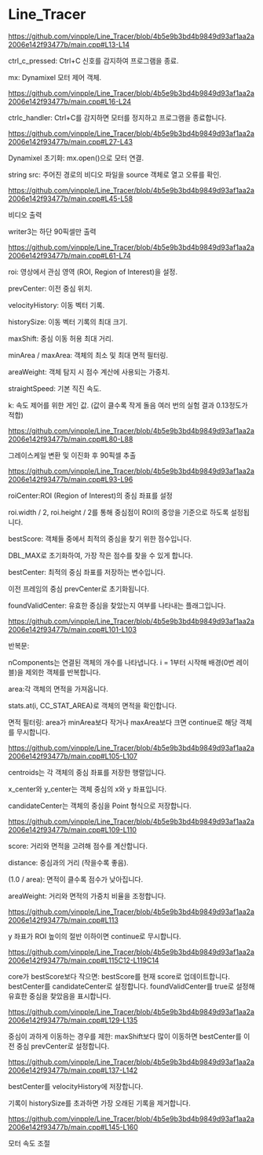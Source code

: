 # Line_Tracer

https://github.com/vinpple/Line_Tracer/blob/4b5e9b3bd4b9849d93af1aa2a2006e142f93477b/main.cpp#L13-L14

ctrl_c_pressed: Ctrl+C 신호를 감지하여 프로그램을 종료.

mx: Dynamixel 모터 제어 객체.

https://github.com/vinpple/Line_Tracer/blob/4b5e9b3bd4b9849d93af1aa2a2006e142f93477b/main.cpp#L16-L24

ctrlc_handler: Ctrl+C를 감지하면 모터를 정지하고 프로그램을 종료합니다.

https://github.com/vinpple/Line_Tracer/blob/4b5e9b3bd4b9849d93af1aa2a2006e142f93477b/main.cpp#L27-L43

Dynamixel 초기화: mx.open()으로 모터 연결.

string src: 주어진 경로의 비디오 파일을 source 객체로 열고 오류를 확인.

https://github.com/vinpple/Line_Tracer/blob/4b5e9b3bd4b9849d93af1aa2a2006e142f93477b/main.cpp#L45-L58

비디오 출력

writer3는 하단 90픽셀만 출력

https://github.com/vinpple/Line_Tracer/blob/4b5e9b3bd4b9849d93af1aa2a2006e142f93477b/main.cpp#L61-L74

roi: 영상에서 관심 영역 (ROI, Region of Interest)을 설정.

prevCenter: 이전 중심 위치.

velocityHistory: 이동 벡터 기록.

historySize: 이동 벡터 기록의 최대 크기.

maxShift: 중심 이동 허용 최대 거리.

minArea / maxArea: 객체의 최소 및 최대 면적 필터링.

areaWeight: 객체 탐지 시 점수 계산에 사용되는 가중치.

straightSpeed: 기본 직진 속도.

k: 속도 제어를 위한 게인 값. (값이 클수록 작게 돌음 여러 번의 실험 결과 0.13정도가 적합)

https://github.com/vinpple/Line_Tracer/blob/4b5e9b3bd4b9849d93af1aa2a2006e142f93477b/main.cpp#L80-L88

그레이스케일 변환 및 이진화 후 90픽셀 추출

https://github.com/vinpple/Line_Tracer/blob/4b5e9b3bd4b9849d93af1aa2a2006e142f93477b/main.cpp#L93-L96

roiCenter:ROI (Region of Interest)의 중심 좌표를 설정

roi.width / 2, roi.height / 2를 통해 중심점이 ROI의 중앙을 기준으로 하도록 설정됩니다.

bestScore: 객체들 중에서 최적의 중심을 찾기 위한 점수입니다.

DBL_MAX로 초기화하여, 가장 작은 점수를 찾을 수 있게 합니다.

bestCenter: 최적의 중심 좌표를 저장하는 변수입니다.

이전 프레임의 중심 prevCenter로 초기화됩니다.

foundValidCenter: 유효한 중심을 찾았는지 여부를 나타내는 플래그입니다.

https://github.com/vinpple/Line_Tracer/blob/4b5e9b3bd4b9849d93af1aa2a2006e142f93477b/main.cpp#L101-L103

반복문:

nComponents는 연결된 객체의 개수를 나타냅니다. i = 1부터 시작해 배경(0번 레이블)을 제외한 객체를 반복합니다.

area:각 객체의 면적을 가져옵니다.

stats.at<int>(i, CC_STAT_AREA)로 객체의 면적을 확인합니다.

면적 필터링: area가 minArea보다 작거나 maxArea보다 크면 continue로 해당 객체를 무시합니다.

https://github.com/vinpple/Line_Tracer/blob/4b5e9b3bd4b9849d93af1aa2a2006e142f93477b/main.cpp#L105-L107

centroids는 각 객체의 중심 좌표를 저장한 행렬입니다.

x_center와 y_center는 객체 중심의 x와 y 좌표입니다.

candidateCenter는 객체의 중심을 Point 형식으로 저장합니다.

https://github.com/vinpple/Line_Tracer/blob/4b5e9b3bd4b9849d93af1aa2a2006e142f93477b/main.cpp#L109-L110

score: 거리와 면적을 고려해 점수를 계산합니다.

distance: 중심과의 거리 (작을수록 좋음).

(1.0 / area): 면적이 클수록 점수가 낮아집니다.

areaWeight: 거리와 면적의 가중치 비율을 조정합니다.

https://github.com/vinpple/Line_Tracer/blob/4b5e9b3bd4b9849d93af1aa2a2006e142f93477b/main.cpp#L113

y 좌표가 ROI 높이의 절반 이하이면 continue로 무시합니다.

https://github.com/vinpple/Line_Tracer/blob/4b5e9b3bd4b9849d93af1aa2a2006e142f93477b/main.cpp#L115C12-L119C14

core가 bestScore보다 작으면: bestScore를 현재 score로 업데이트합니다. bestCenter를 candidateCenter로 설정합니다. foundValidCenter를 true로 설정해 유효한 중심을 찾았음을 표시합니다.

https://github.com/vinpple/Line_Tracer/blob/4b5e9b3bd4b9849d93af1aa2a2006e142f93477b/main.cpp#L129-L135

중심이 과하게 이동하는 경우를 제한: maxShift보다 많이 이동하면 bestCenter를 이전 중심 prevCenter로 설정합니다.

https://github.com/vinpple/Line_Tracer/blob/4b5e9b3bd4b9849d93af1aa2a2006e142f93477b/main.cpp#L137-L142

bestCenter를 velocityHistory에 저장합니다.

기록이 historySize를 초과하면 가장 오래된 기록을 제거합니다.

https://github.com/vinpple/Line_Tracer/blob/4b5e9b3bd4b9849d93af1aa2a2006e142f93477b/main.cpp#L145-L160

모터 속도 조절










